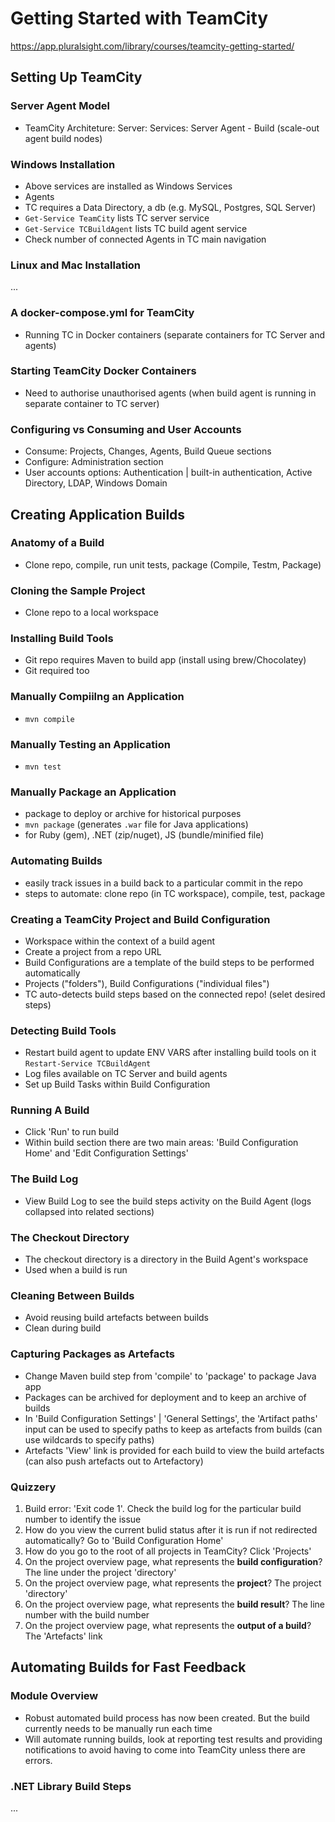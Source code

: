 # Getting Started with TeamCity
https://app.pluralsight.com/library/courses/teamcity-getting-started/

## Setting Up TeamCity

### Server Agent Model
- TeamCity Architeture:
Server:
  Services:
    Server
    Agent - Build (scale-out agent build nodes)
    
### Windows Installation
- Above services are installed as Windows Services
- Agents
- TC requires a Data Directory, a db (e.g. MySQL, Postgres, SQL Server)
- `Get-Service TeamCity` lists TC server service
- `Get-Service TCBuildAgent` lists TC build agent service
- Check number of connected Agents in TC main navigation

### Linux and Mac Installation
...

### A docker-compose.yml for TeamCity
- Running TC in Docker containers (separate containers for TC Server and agents)

### Starting TeamCity Docker Containers
- Need to authorise unauthorised agents (when build agent is running in separate container to TC server)


### Configuring vs Consuming and User Accounts
- Consume: Projects, Changes, Agents, Build Queue sections
- Configure: Administration section
- User accounts options: Authentication | built-in authentication, Active Directory, LDAP, Windows Domain

## Creating Application Builds

### Anatomy of a Build
- Clone repo, compile, run unit tests, package (Compile, Testm, Package)

### Cloning the Sample Project
- Clone repo to a local workspace

### Installing Build Tools
- Git repo requires Maven to build app (install using brew/Chocolatey)
- Git required too

### Manually Compiilng an Application
- `mvn compile`

### Manually Testing an Application
- `mvn test`

### Manually Package an Application
- package to deploy or archive for historical purposes
- `mvn package` (generates `.war` file for Java applications)
- for Ruby (gem), .NET (zip/nuget), JS (bundle/minified file)

### Automating Builds
- easily track issues in a build back to a particular commit in the repo
- steps to automate: clone repo (in TC workspace), compile, test, package

### Creating a TeamCity Project and Build Configuration
- Workspace within the context of a build agent
- Create a project from a repo URL
- Build Configurations are a template of the build steps to be performed automatically
- Projects ("folders"), Build Configurations ("individual files")
- TC auto-detects build steps based on the connected repo! (selet desired steps)

### Detecting Build Tools
- Restart build agent to update ENV VARS after installing build tools on it `Restart-Service TCBuildAgent`
- Log files available on TC Server and build agents
- Set up Build Tasks within Build Configuration

### Running A Build
- Click 'Run' to run build
- Within build section there are two main areas: 'Build Configuration Home' and 'Edit Configuration Settings'

### The Build Log
- View Build Log to see the build steps activity on the Build Agent (logs collapsed into related sections)

### The Checkout Directory
- The checkout directory is a directory in the Build Agent's workspace
- Used when a build is run

### Cleaning Between Builds
- Avoid reusing build artefacts between builds
- Clean during build

### Capturing Packages as Artefacts
- Change Maven build step from 'compile' to 'package' to package Java app
- Packages can be archived for deployment and to keep an archive of builds
- In 'Build Configuration Settings' | 'General Settings', the 'Artifact paths' input can be used to specify paths to keep as artefacts from builds (can use wildcards to specify paths)
- Artefacts 'View' link is provided for each build to view the build artefacts (can also push artefacts out to Artefactory)

### Quizzery
1. Build error: 'Exit code 1'.  Check the build log for the particular build number to identify the issue
2. How do you view the current bulid status after it is run if not redirected automatically? Go to 'Build Configuration Home'
3. How do you go to the root of all projects in TeamCity? Click 'Projects'
4. On the project overview page, what represents the **build configuration**? The line under the project 'directory'
5. On the project overview page, what represents the **project**? The project 'directory'
6. On the project overview page, what represents the **build result**? The line number with the build number
7. On the project overview page, what represents the **output of a build**? The 'Artefacts' link

## Automating Builds for Fast Feedback

### Module Overview
- Robust automated build process has now been created.  But the build currently needs to be manually run each time
- Will automate running builds, look at reporting test results and providing notifications to avoid having to come into TeamCity unless there are errors.

### .NET Library Build Steps
...

